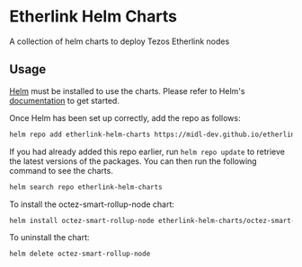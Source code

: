 # Etherlink Helm Charts

A collection of helm charts to deploy Tezos Etherlink nodes

## Usage

[Helm](https://helm.sh) must be installed to use the charts.  Please refer to
Helm's [documentation](https://helm.sh/docs) to get started.

Once Helm has been set up correctly, add the repo as follows:

```sh
helm repo add etherlink-helm-charts https://midl-dev.github.io/etherlink-helm-charts
```

If you had already added this repo earlier, run `helm repo update` to retrieve
the latest versions of the packages.  You can then run the following command to see the charts.

```sh
helm search repo etherlink-helm-charts
```

To install the octez-smart-rollup-node chart:

```sh
helm install octez-smart-rollup-node etherlink-helm-charts/octez-smart-rollup-node
```

To uninstall the chart:

```sh
helm delete octez-smart-rollup-node
```
